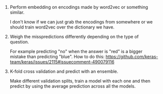 1. Perform embedding on encodings made by word2vec or something similar.

    I don't know if we can just grab the encodings from somewhere or we should train word2vec over the dictionary we have.

2. Weigh the misspredictions differently depending on the type of question.

    For example predicting "no" when the answer is "red" is a bigger mistake than predicting "blue".
    How to do this:
    https://github.com/keras-team/keras/issues/2115#issuecomment-490079116

3. K-fold cross validation and predict with an ensemble.

    Make different validation splits, train a model with each one and then predict by using the average prediction across all the models.
